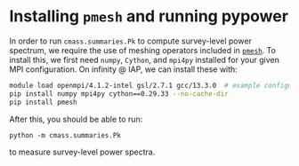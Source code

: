 Installing `pmesh` and running pypower
======================================

In order to run `cmass.summaries.Pk` to compute survey-level power spectrum, we require the use of meshing operators included in [`pmesh`](https://github.com/rainwoodman/pmesh). To install this, we first need `numpy`, `Cython`, and `mpi4py` installed for your given MPI configuration. On infinity @ IAP, we can install these with:

```bash
module load openmpi/4.1.2-intel gsl/2.7.1 gcc/13.3.0  # example configuration
pip install numpy mpi4py cython==0.29.33 --no-cache-dir
pip install pmesh
```

After this, you should be able to run:
```
python -m cmass.summaries.Pk
```
to measure survey-level power spectra.
